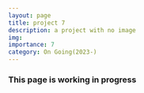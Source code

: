```yaml
---
layout: page
title: project 7
description: a project with no image
img:
importance: 7
category: On Going(2023-)
---
```


<h3 class="card-title"><span class="font-weight-bold">This page is working in progress</span></h3>
